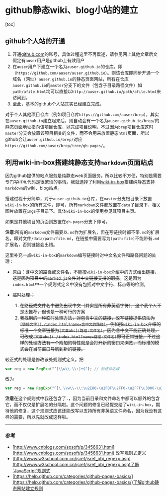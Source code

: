 # github静态wiki、blog小站的建立
[toc]
## github个人站的开通
1. 开通[github.com](www.github.com)的账号，具体过程这里不再累述，请参见网上其他文章后文假定有`auser`用户是github上有效用户
2. 在`auser`用户下建立一个名为`auser.github.io`的仓库，即`（https://github.com/auser/auser.github.io）`。则该仓库即同步开通一个域名（网址）`auser.github.io`的静态页面网站，所有在仓库`auser.github.io`的`master`分支下的文件（包含子目录路径文件）如`path/afile.html`均可以直接以`http://auser.github.io/path/afile.html`来访问到。
3. 至此，基本的github个人站其实已经建立完成。

对于个人其他项目仓库（例如项目仓库`https://github.com/auser/brep`），其实在`auser.github.io`建立起来后，则自动会有一个名为`auser.github.io/brep/`的静态页面地址指向该项目仓库，以完成项目说明，不过因为`brep`项目仓库这时`master`分支会放置该项目相关的文件，而不会用来放置静态`html`页面，所以github会让`auser.github.io/brep/`对应`https://github.com/auser/brep/tree/gh-pages/`。

## 利用wiki-in-box搭建纯静态支持`markdown`页面站点
因为github提供的站点服务是纯静态web页面服务，所以比较不方便，特别是需要专门写`HTML`代码是很繁琐的事情。我就选择了利用[wiki-in-box](http://dmscode.github.io/Wiki-in-box/)搭建纯静态支持`markdown`的wiki、blog站点。

搭建过程十分简单，对于`auser.github.io`仓库，在`master`分支根目录下放置`wiki-in-box`的所有文件，即可，所有`markdown`文件都放置在`data`子目录下，相关图片放置在`imgs`子目录下。具体`wiki-in-box`的使用参见其项目主页。

如果是其他项目的页面则放置在`gh-pages`分支下即可。

**注意**:所有的`markdown`文件需要以`.md`作为扩展名，但在写链接时都不带`.md`的扩展名，即对文件`/data/path/file.md`，在链接中需要写为`(path:file)`不能带有`.md`扩展名，否则链接会出错。

这里补充一点`wiki-in-box`的`markdown`编写链接时对中文名文件和路径问题的处理：
* 原由：含中文的路径或文件名，不能按`wiki-in-box`介绍中的方式给出链接，~~这是因为项目中的`marked.js`文件对中文链接支持的瑕疵~~。这是因为`index.html`中一个规则式定义中没有包括对中文字符、标点等的检测。

* ~~临时处理：~~
    1. ~~在路径或文件名中避免出现中文（其实是所有非英语字符），这个我个人不是太推荐，但也是一种可行的方案~~
    2. ~~我找到的一种临时处理方法，对包含中文的链接，改写链接提供语法为 `[链接文字](./index.html?name=含中文的路径)`，例如按`wiki-in-box`介绍的标准一个文章链接为`[文章abc](路径:文件名)`，因为含中文不能正确处理，可改成`[文章abc](./index.html?name=路径:文件名)`即可正常链接，不过这样的处理方法有一个附加的特性就是会打开新的窗口来浏览，而标准的模式会在当前窗口导航到新的链接。~~
    
较正式的处理是修改该处规则式定义。把
```javascript
var reg = new RegExp("^[\\w\\-\\:]+$");	// 验证命名域
```
改为
```javascript
var reg = new RegExp("^[\.\\w\\-\\:\u2E80-\u2FDF\u2FF0-\u2FFF\u3000-\u303F\u31C0-\u31EF\uFE00-\uFFEF\u4E00-\u9FA5]+$");	// 验证命名域
```
**注意**在这个规则式中我还包含了`.`，因为当前目录和文件命名中都可以额外的包含它，而不仅仅是扩展名的分隔啦。这个问题的修复已经提交给了`wiki-in-box`，期待他的修复，这个规则式应该还能改写以支持所有非英语文件命名，因为我没有这样的需要，所以先就改成这样啦。

------
### 参考
* [http://www.cnblogs.com/sosoft/p/3456631.html](http://www.cnblogs.com/sosoft/p/3456631.html) 改写规则式定义
* [http://www.w3school.com.cn/jsref/jsref_obj_regexp.asp](http://www.w3school.com.cn/jsref/jsref_obj_regexp.asp)了解`JavaScript`规则式
* [https://help.github.com/categories/github-pages-basics/](https://help.github.com/categories/github-pages-basics/)了解github静态网站建立规则

